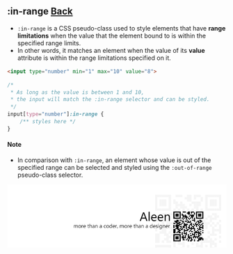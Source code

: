 ## :in-range [**Back**](./../pseudoClass.md)

- `:in-range` is a CSS pseudo-class used to style elements that have **range limitations** when the value that the element bound to is within the specified range limits.
- In other words, it matches an element when the value of its **value** attribute is within the range limitations specified on it.

```html
<input type="number" min="1" max="10" value="8">
```

```css
/*
 * As long as the value is between 1 and 10,
 * the input will match the :in-range selector and can be styled.
 */
input[type="number"]:in-range {
    /** styles here */
}
```

#### Note

- In comparison with `:in-range`, an element whose value is out of the specified range can be selected and styled using the `:out-of-range` pseudo-class selector.

<a href="http://aleen42.github.io/" target="_blank" ><img src="./../../../pic/tail.gif"></a>